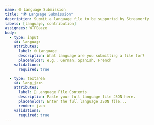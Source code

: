 ```yaml
---
name: 🌐 Language Submission
title: "🌍 Language Submission"
description: Submit a language file to be supported by Streamerfy
labels: [language, contribution]
assignees: WTFBlaze
body:
  - type: input
    id: language
    attributes:
      label: 🌐 Language
      description: What language are you submitting a file for?
      placeholder: e.g., German, Spanish, French
    validations:
      required: true

  - type: textarea
    id: lang_json
    attributes:
      label: 📝 Language File Contents
      description: Paste your full language file JSON here.
      placeholder: Enter the full language JSON file...
      render: json
    validations:
      required: true
---
```


